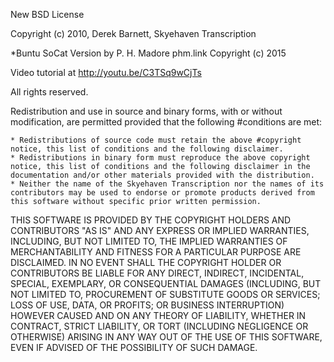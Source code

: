 New BSD License

Copyright (c) 2010, Derek Barnett, Skyehaven Transcription

*Buntu SoCat Version by P. H. Madore phm.link Copyright (c) 2015

Video tutorial at http://youtu.be/C3TSq9wCjTs

All rights reserved.

Redistribution and use in source and binary forms, with or without modification, are permitted provided that the following #conditions are met:

    * Redistributions of source code must retain the above #copyright notice, this list of conditions and the following disclaimer.
    * Redistributions in binary form must reproduce the above copyright notice, this list of conditions and the following disclaimer in the documentation and/or other materials provided with the distribution.
    * Neither the name of the Skyehaven Transcription nor the names of its contributors may be used to endorse or promote products derived from this software without specific prior written permission.

THIS SOFTWARE IS PROVIDED BY THE COPYRIGHT HOLDERS AND CONTRIBUTORS "AS IS" AND ANY EXPRESS OR IMPLIED WARRANTIES, INCLUDING, BUT NOT LIMITED TO, THE IMPLIED WARRANTIES OF MERCHANTABILITY AND FITNESS FOR A PARTICULAR PURPOSE ARE DISCLAIMED. IN NO EVENT SHALL THE COPYRIGHT HOLDER OR  CONTRIBUTORS BE LIABLE FOR ANY DIRECT, INDIRECT, INCIDENTAL, SPECIAL, EXEMPLARY, OR CONSEQUENTIAL DAMAGES (INCLUDING, BUT NOT LIMITED TO, PROCUREMENT OF SUBSTITUTE GOODS OR SERVICES; LOSS OF USE, DATA, OR PROFITS; OR BUSINESS INTERRUPTION) HOWEVER CAUSED AND ON ANY THEORY OF LIABILITY, WHETHER IN CONTRACT, STRICT LIABILITY, OR TORT (INCLUDING NEGLIGENCE OR OTHERWISE) ARISING IN ANY WAY OUT OF THE USE OF THIS SOFTWARE, EVEN IF ADVISED OF THE POSSIBILITY OF SUCH DAMAGE.